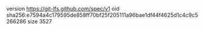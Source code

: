 version https://git-lfs.github.com/spec/v1
oid sha256:e7594a4c179595de858ff70bf25f205111a96bae1df44f4625d1c4c9c5266286
size 3527

